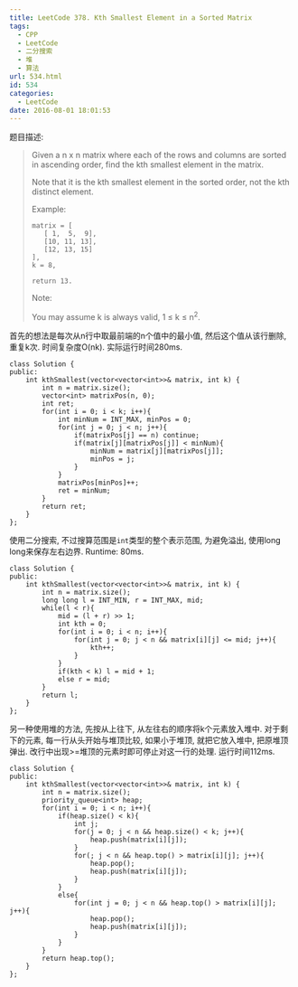 ```yaml
---
title: LeetCode 378. Kth Smallest Element in a Sorted Matrix
tags:
  - CPP
  - LeetCode
  - 二分搜索
  - 堆
  - 算法
url: 534.html
id: 534
categories:
  - LeetCode
date: 2016-08-01 18:01:53
---
```

题目描述:

>Given a n x n matrix where each of the rows and columns are sorted in ascending order, find the kth smallest element in the matrix.
>
>Note that it is the kth smallest element in the sorted order, not the kth distinct element.
>
>Example:
>
>     matrix = [
>        [ 1,  5,  9],
>        [10, 11, 13],
>        [12, 13, 15]
>     ],
>     k = 8,
>
>     return 13.
>Note: 
>
>You may assume k is always valid, 1 ≤ k ≤ n<sup>2</sup>.

首先的想法是每次从n行中取最前端的n个值中的最小值, 然后这个值从该行删除, 重复k次. 时间复杂度O(nk). 实际运行时间280ms.

    class Solution {
    public:
        int kthSmallest(vector<vector<int>>& matrix, int k) {
            int n = matrix.size();
            vector<int> matrixPos(n, 0);
            int ret;
            for(int i = 0; i < k; i++){
                int minNum = INT_MAX, minPos = 0;
                for(int j = 0; j < n; j++){
                    if(matrixPos[j] == n) continue;
                    if(matrix[j][matrixPos[j]] < minNum){
                        minNum = matrix[j][matrixPos[j]];
                        minPos = j;
                    }
                }
                matrixPos[minPos]++;
                ret = minNum;
            }
            return ret;
        }
    };

使用二分搜索, 不过搜算范围是`int`类型的整个表示范围, 为避免溢出, 使用long long来保存左右边界. Runtime: 80ms.

    class Solution {
    public:
        int kthSmallest(vector<vector<int>>& matrix, int k) {
            int n = matrix.size();
            long long l = INT_MIN, r = INT_MAX, mid;
            while(l < r){
                mid = (l + r) >> 1;
                int kth = 0;
                for(int i = 0; i < n; i++){
                    for(int j = 0; j < n && matrix[i][j] <= mid; j++){
                        kth++;
                    }
                }
                if(kth < k) l = mid + 1;
                else r = mid;
            }
            return l;
        }
    };

另一种使用堆的方法, 先按从上往下, 从左往右的顺序将k个元素放入堆中. 对于剩下的元素, 每一行从头开始与堆顶比较, 如果小于堆顶, 就把它放入堆中, 把原堆顶弹出. 改行中出现>=堆顶的元素时即可停止对这一行的处理. 运行时间112ms.

    class Solution {
    public:
        int kthSmallest(vector<vector<int>>& matrix, int k) {
            int n = matrix.size();
            priority_queue<int> heap;
            for(int i = 0; i < n; i++){
                if(heap.size() < k){
                    int j;
                    for(j = 0; j < n && heap.size() < k; j++){
                        heap.push(matrix[i][j]);
                    }
                    for(; j < n && heap.top() > matrix[i][j]; j++){
                        heap.pop();
                        heap.push(matrix[i][j]);
                    }
                }
                else{
                    for(int j = 0; j < n && heap.top() > matrix[i][j]; j++){
                        heap.pop();
                        heap.push(matrix[i][j]);
                    }
                }
            }
            return heap.top();
        }
    };